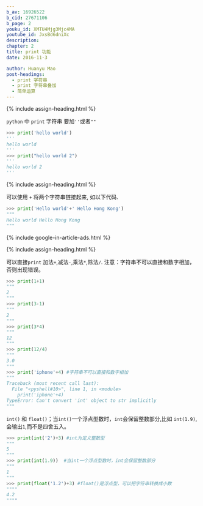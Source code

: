 ```yaml
---
b_av: 16926522
b_cid: 27671106
b_page: 2
youku_id: XMTU4Mjg3Mjc4MA
youtube_id: JxsBd6dniXc
description: 
chapter: 2
title: print 功能
date: 2016-11-3

author: Huanyu Mao
post-headings:
  - print 字符串
  - print 字符串叠加
  - 简单运算
---
```







{% include assign-heading.html %}

`python` 中 `print` 字符串 要加`''`或者`""`

```python
>>> print('hello world')
'''
hello world
'''
>>> print("hello world 2")
'''
hello world 2
'''
```

{% include assign-heading.html %}

可以使用 `+` 将两个字符串链接起来, 如以下代码.

```python
>>> print('Hello world'+' Hello Hong Kong')
"""
Hello world Hello Hong Kong
"""
```

{% include google-in-article-ads.html %}

{% include assign-heading.html %}

可以直接`print` 加法`+`,减法`-`,乘法`*`,除法`/`.  注意：字符串不可以直接和数字相加，否则出现错误。

```python
>>> print(1+1)
"""
2
"""
>>> print(3-1)
"""
2
"""
>>> print(3*4)
"""
12
"""
>>> print(12/4)
"""
3.0
"""
>>> print('iphone'+4) #字符串不可以直接和数字相加
"""
Traceback (most recent call last):
  File "<pyshell#10>", line 1, in <module>
    print('iphone'+4)
TypeError: Can't convert 'int' object to str implicitly
"""
```

`int()` 和 `float()`；当`int()`一个浮点型数时，`int`会保留整数部分,比如 `int(1.9)`,会输出`1`,而不是四舍五入。

```python
>>> print(int('2')+3) #int为定义整数型
"""
5
"""
>>> print(int(1.9))  #当int一个浮点型数时，int会保留整数部分
"""
1
"""
>>> print(float('1.2')+3) #float()是浮点型，可以把字符串转换成小数
""""
4.2
""""
```



